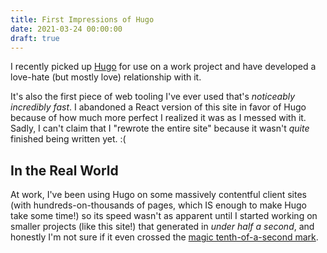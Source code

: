 ```yaml
---
title: First Impressions of Hugo
date: 2021-03-24 00:00:00
draft: true
---
```


I recently picked up [Hugo] for use on a work project and have developed a love-hate (but mostly love)
relationship with it.

It's also the first piece of web tooling I've ever used that's *noticeably incredibly fast*. I abandoned a
React version of this site in favor of Hugo because of how much more perfect I realized it was as I messed with it.
Sadly, I can't claim that I "rewrote the entire site" because it wasn't _quite_ finished being written yet. :(

## In the Real World

At work, I've been using Hugo on some massively contentful client sites (with hundreds-on-thousands of pages, which IS
enough to make Hugo take some time!) so its speed wasn't as apparent until I started working on smaller projects (like this site!)
that generated in *under half a second*, and honestly I'm not sure if it even crossed the [magic tenth-of-a-second mark][tenth-of-a-second].

[hugo]: https://gohugo.io
[tenth-of-a-second]: https://www.sciencedirect.com/topics/nursing-and-health-professions/simple-reaction-time#B9780123750709000012-s0070
